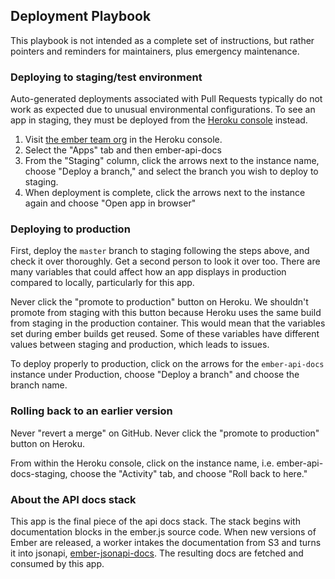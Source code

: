 ## Deployment Playbook

This playbook is not intended as a complete set of instructions, but rather pointers and reminders for maintainers, plus emergency maintenance.

### Deploying to staging/test environment

Auto-generated deployments associated with Pull Requests typically do not work as expected
due to unusual environmental configurations. To see an app in staging, they must be deployed
from the [Heroku console](https://dashboard.heroku.com/teams/ember/overview) instead.

1. Visit [the ember team org](https://dashboard.heroku.com/teams/ember/overview) in the Heroku
console.
2. Select the "Apps" tab and then ember-api-docs
3. From the "Staging" column, click the arrows next to the instance name, choose "Deploy a
branch," and select the branch you wish to deploy to staging.
4. When deployment is complete, click the arrows next to the instance again and choose
"Open app in browser"

### Deploying to production

First, deploy the `master` branch to staging following the steps above, and check it over thoroughly. Get a second person to look it over too. There are many variables that could affect how an app displays in production compared to locally, particularly for this app.

Never click the "promote to production" button on Heroku. We shouldn't promote from staging with this button because Heroku uses the same build from staging in the production container. This would mean that the variables set during ember builds get reused. Some of these variables have different values between staging and production, which leads to issues.

To deploy properly to production, click on the arrows for the `ember-api-docs` instance under Production,
choose "Deploy a branch" and choose the branch name.

### Rolling back to an earlier version

Never "revert a merge" on GitHub. Never click the "promote to production" button on Heroku.

From within the Heroku console, click on the instance name, i.e. ember-api-docs-staging, 
choose the "Activity" tab, and choose "Roll back to here."

### About the API docs stack

This app is the final piece of the api docs stack. The stack begins with
documentation blocks in the ember.js source code. When new versions of
Ember are released, a worker intakes the documentation from S3 and turns it into
jsonapi, [ember-jsonapi-docs](https://github.com/ember-learn/ember-jsonapi-docs).
The resulting docs are fetched and consumed by this app.
